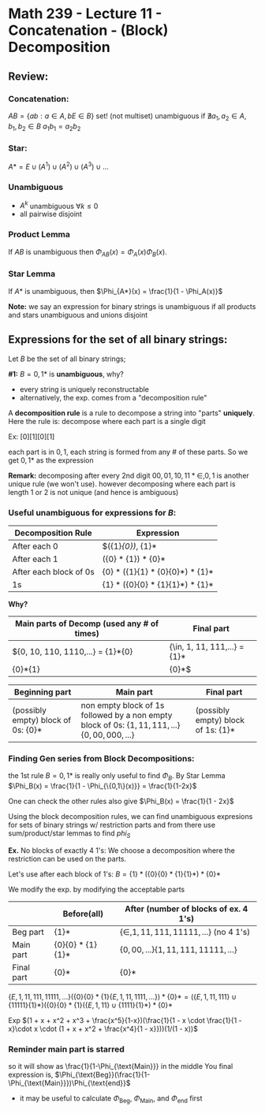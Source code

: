 # Math 239 - Lecture 11 - Concatenation - (Block) Decomposition

## Review:

### Concatenation:
$AB = \{ab: a \in A, bE \in B\}$ set! (not multiset) unambiguous if $\nexists {{a}_{1}},{{a}_{2}}\in A,{{b}_{1}},{{b}_{2}}\in B\text{  }{{a}_{1}}{{b}_{1}}={{a}_{2}}{{b}_{2}}$

### Star:
$A* = {E}\cup(A^1)\cup(A^2)\cup(A^3)\cup...$

### Unambiguous 
- $A^k$ unambiguous $\forall k \leq 0$
- all pairwise disjoint

### Product Lemma

If $AB$ is unambiguous then $\Phi_{AB}(x) = \Phi_{A}(x)\Phi_{B}(x)$.

### Star Lemma 

If $A*$ is unambiguous, then $\Phi_{A*}(x) = \frac{1}{1 - \Phi_A(x)}$

**Note:** we say an expression for binary strings is unambiguous if all products and stars unambiguous and unions disjoint

## Expressions for the set of all binary strings: 
Let $B$ be the set of all binary strings;

**#1:** $B = {0,1}*$ is **unambiguous**, why?

- every string is uniquely reconstructable
- alternatively, the exp. comes from a "decomposition rule"

A **decomposition rule** is a rule to decompose a string into "parts" **uniquely**.
Here the rule is: decompose where each part is a single digit

Ex: $[0][1][0][1]$

each part is in ${0,1}$, each string is formed from any # of these parts.
So we get ${0,1}*$ as the expression

**Remark:** decomposing after every 2nd digit ${00, 01, 10, 11}* {\in, 0, 1}$ is another unique rule (we won't use).
however decomposing where each part is length $1$ or $2$ is not unique (and hence is ambiguous)

### Useful unambiguous for expressions for $B$:
|Decomposition Rule | Expression|
|-------------------|-----------|
|After each 0 | $(\{1\}*\{0\})*, \{1\}*|
|After each 1 | $(\{0\}*\{1\} )* \{0\}*$|
|After each block of $0$s | $\{0\}* (\{1\}\{1\}*\{0\}\{0\}*)*\{1\}*$|
| $1$s | $\{1\}* (\{0\}\{0\}*\{1\}\{1\}*)*\{1\}*$|

**Why?**

|Main parts of Decomp (used any # of times) | Final part|
|--|--|
|${0, 10, 110, 1110,...} = \{1\}*\{0\} | \{\in, 1, 11, 111,...\} = \{1\}*
\{0\}*\{1\} | \{0\}*$|

|Beginning part | Main part | Final part |
|-----|----|---|
|(possibly empty) block of $0$s: $\{0\}*$ | non empty block of $1$s followed by a non empty block of $0$s: $\{1, 11, 111,...\}\{0,00,000,...\}$|(possibly empty) block of $1$s: $\{1\}$* |


### Finding Gen series from Block Decompositions:
the 1st rule $B = {0,1}*$ is really only useful to find $\Phi_B$.
By Star Lemma $\Phi_B(x) = \frac{1}{1 - \Phi_{\{0,1\}(x)}} = \frac{1}{1-2x}$

One can check the other rules also give $\Phi_B(x) = \frac{1}{1 - 2x}$

Using the block decomposition rules, we can find unambiguous expresions for sets of binary strings w/ restriction parts and from there use sum/product/star lemmas to find $phi_S$

**Ex.** No blocks of exactly $4$ $1$'s:
We choose a decomposition where the restriction can be used on the parts.

Let's use after each block of $1$'s:
$B = \{1\}*(\{0\}\{0\}*\{1\}\{1\}*)*\{0\}*$


We modify the exp. by modifying the acceptable parts


|            | Before(all)    | After (number of blocks of ex. 4 1's)      |
|------------|----------------|--------------------------------------------|    
| Beg part   | $\{1\}*$           | $\{\in, 1, 11, 111, 11111,...\}$ (no 4 1's)|
| Main part  | $\{0\}\{0\}*\{1\}\{1\}*$ | $\{0,00,...\}\{1, 11, 111, 11111,...\}$    |
| Final part | $\{0\}*$           |  $\{0\}*$                                      |

$\{E, 1, 11, 111, 11111, ...\}(\{0\}\{0\}*\{1\}\{E, 1, 11, 1111,...\})*\{0\}* =
(\{E,1,11,111\}\cup\{11111\}\{1\}*)(\{0\}\{0\}*\{1\}(\{E, 1, 11\}\cup\{1111\}\{1\}*)*\{0\}*$

Exp
$(1 + x  + x^2 + x^3 + \frac{x^5}{1-x})(\frac{1}{1 - x \cdot \frac{1}{1 - x}\cdot x \cdot (1 + x + x^2 + \frac{x^4}{1 - x}}))(1/(1 - x))$

### Reminder main part is starred 

so it will show as \frac{1}{1-\Phi_{\text{Main}}} in the middle
You final expression is,
			$\Phi_{\text{Beg}}(\frac{1}{1- \Phi_{\text{Main}}})\Phi_{\text{end}}$
- it may be useful to calculate $\Phi_{\text{Beg}}$, $\Phi_{\text{Main}}$, and $\Phi_{\text{end}}$ first
